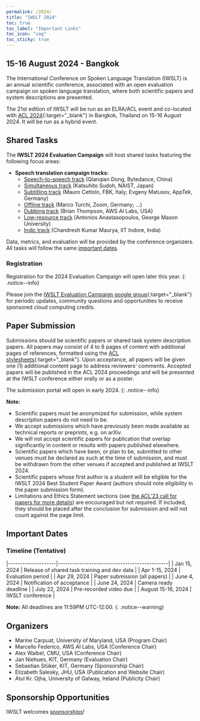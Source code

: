 ```yaml
---
permalink: /2024/
title: "IWSLT 2024"
toc: true
toc_label: "Important Links"
toc_icon: "cog"
toc_sticky: true
---
```


##  15-16 August 2024 - Bangkok

The International Conference on Spoken Language Translation (IWSLT) is an annual scientific conference, associated with an open evaluation campaign on spoken language translation, where both scientific papers and system descriptions are presented.

The 21st edition of IWSLT will be run as an ELRA/ACL event and co-located with [ACL 2024](https://2024.aclweb.org/){:target="_blank"} in Bangkok, Thailand on  15-16 August 2024. It will be run as a hybrid event.


## Shared Tasks

The **IWSLT 2024 Evaluation Campaign** will host shared tasks featuring the following focus areas:

- **Speech translation campaign tracks:**
  - [Speech-to-speech track](/2024/s2s)  (Qianqian Dong, Bytedance, China) 
  - [Simultaneous track](/2024/simultaneous) (Katsuhito Sudoh, NAIST, Japan)
  - [Subtitling track](/2024/subtitling)  (Mauro Cettolo, FBK, Italy; Evgeny Matusov, AppTek, Germany)
  - [Offline track](/2024/offline)  (Marco Turchi, Zoom, Germany; ...)
  - [Dubbing track](/2024/dubbing)  (Brian Thompson, AWS AI Labs, USA)
  - [Low-resource track](/2024/low-resource)  (Antonios Anastasopoulos, George Mason University)
  - [Indic track](/2024/indic)  (Chandresh Kumar Maurya, IIT Indore, India)

Data, metrics, and evaluation will be provided by the conference organizers.  
All tasks will follow the same [important dates](#important-dates). 


### Registration

Registration for the 2024 Evaluation Campaign will open later this year. 
{: .notice--info}

Please join the [IWSLT Evaluation Campaign google group](https://groups.google.com/g/iwslt-evaluation-campaign){:target="_blank"} for periodic updates, community questions and opportunities to receive sponsored cloud computing credits.


## Paper Submission

Submissions should be scientific papers or shared task system description papers. 
All papers may consist of 4 to 8 pages of content with additional pages of references, formatted using the [ACL stylesheets](https://acl-org.github.io/ACLPUB/formatting.html){:target="_blank"}. 
Upon acceptance, all papers will be given one (1) additional content page to address reviewers' comments.
Accepted papers will be published in the ACL 2024 proceedings and will be presented at the IWSLT conference either orally or as a poster.

The submission portal will open in early 2024.
{: .notice--info}

**Note:**
- Scientific papers must be anonymized for submission, while system description papers do not need to be.
- We accept submissions which have previously been made available as technical reports or preprints, e.g. on arXiv.
- We will not accept scientific papers for publication that overlap significantly in content or results with papers published elsewhere.
- Scientific papers which have been, or plan to be, submitted to other venues must be declared as such at the time of submission, and must be withdrawn from the other venues if accepted and published at IWSLT 2024.
- Scientific papers whose first author is a student will be eligible for the IWSLT 2024 Best Student Paper Award (authors should note eligibility in the paper submission form).
- Limitations and Ethics Statement sections (see [the ACL'23 call for papers for more details](https://2023.aclweb.org/calls/main_conference/)) are encouraged but not required. If included, they should be placed after the conclusion for submission and will not count against the page limit. 


## Important Dates

### Timeline (Tentative)

|--------------------|----------------------------------------------|
| Jan 15, 2024       | Release of shared task training and dev data |
| Apr 1-15, 2024     | Evaluation period                            |
| Apr 29, 2024       | Paper submission (all papers)                |
| June 4, 2024       | Notification of acceptance                   |
| June 24, 2024      | Camera ready deadline                        |
| July 22, 2024      | Pre-recorded video due                       |
| August 15-16, 2024 | IWSLT conference                             |


**Note:** All deadlines are 11:59PM UTC-12:00.
{: .notice--warning}


## Organizers
- Marine Carpuat, University of Maryland, USA (Program Chair) 
- Marcello Federico, AWS AI Labs, USA (Conference Chair)
- Alex Waibel, CMU, USA (Conference Chair)
- Jan Niehues, KIT, Germany (Evaluation Chair)
- Sebastian Stüker, KIT, Germany (Sponsorship Chair)
- Elizabeth Salesky, JHU, USA (Publication and Website Chair)
- Atul Kr. Ojha, University of Galway, Ireland (Publicity Chair)


## Sponsorship Opportunities
IWSLT welcomes [sponsorships](/2024/sponsors_info)!


